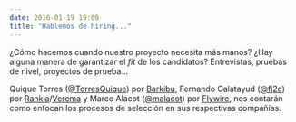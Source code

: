 ```yaml
---
date: 2016-01-19 19:00
title: "Hablemos de hiring..."
---
```


¿Cómo hacemos cuando nuestro proyecto necesita más manos? ¿Hay alguna manera de garantizar el _fit_ de los candidatos? Entrevistas, pruebas de nivel, proyectos de prueba...

Quique Torres ([@TorresQuique](https://twitter.com/TorresQuique)) por [Barkibu](http://www.barkibu.com/), Fernando Calatayud ([@fj2c](https://twitter.com/fj2c)) por [Rankia](http://www.rankia.com/)/[Verema](http://www.verema.com/) y Marco Alacot ([@malacot](https://twitter.com/malacot)) por [Flywire](http://www.flywire.com), nos contarán como enfocan los procesos de selección en sus respectivas compañías.
